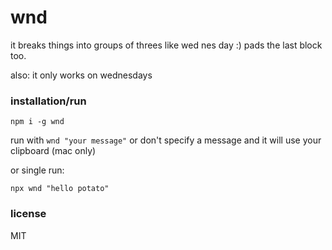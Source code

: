 # wnd

it breaks things into groups of threes like wed nes day :)
pads the last block too.

also: it only works on wednesdays

### installation/run
`npm i -g wnd`

run with `wnd "your message"` or don't specify a message and it will use your clipboard (mac only)

or single run:

`npx wnd "hello potato"`

### license
MIT
